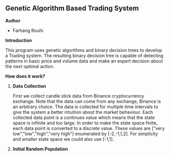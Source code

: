 ## Genetic Algorithm Based Trading System ##

**Author**
* Farhang Rouhi

**Introduction**

This program uses genetic algorithms and binary decision trees to develop a Trading system. The resulting binary decision tree
is capable of detecting patterns in basic price and volume data and make an expert decision about the next optimal action.

**How does it work?**
1.  **Data Collection**
    
    First we collect candle stick data from Binance cryptocurrency exchange. Note that the data can come from any exchange, Binance is an arbitrary choice.
The data is collected for multiple time intervals to give the system a better intuition about the market behaviour. Each collected data point is a 
continues value which means that the state space is infinite and too large. In order to make the state space finite, 
each data point is converted to a discrete value. These values are ["very low","low","high","very high"] enumerated by [-2,-1,1,2].
For simplicity and smaller state space we could also use [-1,1].

2. **Initial Random Population**

    